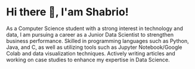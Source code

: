 # Hi there 👋, I'am Shabrio!
As a Computer Science student with a strong interest in technology and data, I am pursuing a career as a Junior Data Scientist to strengthen business performance. Skilled in programming languages such as Python, Java, and C, as well as utilizing tools such as Jupyter Notebook/Google Colab and data visualization techniques. Actively writing articles and working on case studies to enhance my expertise in Data Science.

<!--
**shabriocahyo/shabriocahyo** is a ✨ _special_ ✨ repository because its `README.md` (this file) appears on your GitHub profile.

Here are some ideas to get you started:

- 🔭 I’m currently working on ...
- 🌱 I’m currently learning ...
- 👯 I’m looking to collaborate on ...
- 🤔 I’m looking for help with ...
- 💬 Ask me about ...
- 📫 How to reach me: ...
- 😄 Pronouns: ...
- ⚡ Fun fact: ...
-->
